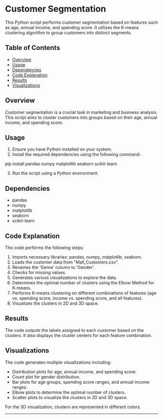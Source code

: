 # Customer Segmentation

This Python script performs customer segmentation based on features such as age, annual income, and spending score. It utilizes the K-means clustering algorithm to group customers into distinct segments.

## Table of Contents
- [Overview](#overview)
- [Usage](#usage)
- [Dependencies](#dependencies)
- [Code Explanation](#code-explanation)
- [Results](#results)
- [Visualizations](#visualizations)

## Overview

Customer segmentation is a crucial task in marketing and business analysis. This script aims to cluster customers into groups based on their age, annual income, and spending score.

## Usage

1. Ensure you have Python installed on your system.
2. Install the required dependencies using the following command:

pip install pandas numpy matplotlib seaborn scikit-learn

3. Run the script using a Python environment.

## Dependencies

- pandas
- numpy
- matplotlib
- seaborn
- scikit-learn

## Code Explanation

The code performs the following steps:

1. Imports necessary libraries: pandas, numpy, matplotlib, seaborn.
2. Loads the customer data from "Mall_Customers.csv".
3. Renames the 'Genre' column to 'Gender'.
4. Checks for missing values.
5. Generates various visualizations to explore the data.
6. Determines the optimal number of clusters using the Elbow Method for K-means.
7. Performs K-means clustering on different combinations of features (age vs. spending score, income vs. spending score, and all features).
8. Visualizes the clusters in 2D and 3D space.

## Results

The code outputs the labels assigned to each customer based on the clusters. It also displays the cluster centers for each feature combination.

## Visualizations

The code generates multiple visualizations including:

- Distribution plots for age, annual income, and spending score.
- Count plot for gender distribution.
- Bar plots for age groups, spending score ranges, and annual income ranges.
- Elbow plots to determine the optimal number of clusters.
- Scatter plots to visualize the clusters in 2D and 3D space.

For the 3D visualization, clusters are represented in different colors.

---